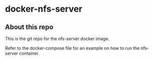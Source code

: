 # docker-nfs-server

## About this repo

This is the git repo for the nfs-server docker image.

Refer to the docker-compose file for an example on how to run the nfs-server container.
